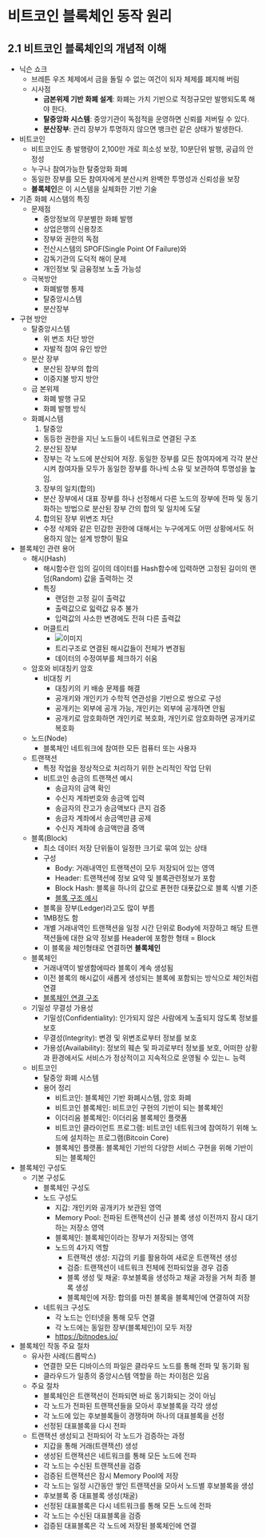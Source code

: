 # 비트코인 블록체인 동작 원리

## 2.1 비트코인 블록체인의 개념적 이해
- 닉슨 쇼크
  - 브레튼 우즈 체제에서 금을 돌릴 수 없는 여건이 되자 체제를 폐지해 버림
  - 시사점
    - **금본위제 기반 화폐 설계**: 화폐는 가치 기반으로 적정규모만 발행되도록 해야 한다.
    - **탈중앙화 시스템**: 중앙기관이 독점적을 운영하면 신뢰를 저버릴 수 있다.
    - **분산장부**: 관리 장부가 투명하지 않으면 뱅크런 같은 상태가 발생한다.
- 비트코인
  - 비트코인도 총 발행량이 2,100만 개로 희소성 보장, 10분단위 발행, 공급의 안정성
  - 누구나 참여가능한 탈중앙화 화폐
  - 동일한 장부를 모든 참여자에게 분산시켜 완벽한 투명성과 신뢰성을 보장
  - **블록체인**은 이 시스템을 실체화한 기반 기술
- 기존 화폐 시스템의 특징
  - 문제점
    - 중앙정보의 무분별한 화폐 발행
    - 상업은행의 신용창조
    - 장부와 권한의 독점
    - 전산시스템의 SPOF(Single Point Of Failure)와
    - 감독기관의 도덕적 해이 문제
    - 개인정보 및 금융정보 노출 가능성
  - 극복방안
    - 화폐발행 통제
    - 탈중앙시스템
    - 분산장부
- 구현 방안
  - 탈중앙시스템
    - 위 변조 차단 방안
    - 자발적 참여 유인 방안
  - 분산 장부
    - 분산된 장부의 합의
    - 이중지불 방지 방안
  - 금 본위제
    - 화폐 발행 규모
    - 화폐 발행 방식
  - 화폐시스템
    1. 탈중앙
      - 동등한 권한을 지닌 노드들이 네트워크로 연결된 구조
    2. 분산된 장부
      - 장부는 각 노드에 분산되어 저장. 동일한 장부를 모든 참여자에게 각각 분산시켜 참여자들 모두가 동일한 장부를 하나씩 소유 및 보관하여 투명성을 높임.
    3. 장부의 일치(합의)
      - 분산 장부에서 대표 장부를 하나 선정해서 다른 노드의 장부에 전파 및 동기화하는 방법으로 분산된 장부 간의 합의 및 일치에 도달 
    4. 합의된 장부 위변조 차단
      - 수정 삭제와 같은 민감한 권한에 대해서는 누구에게도 어떤 상황에서도 허용하지 않는 설계 방향이 필요
- 블록체인 관련 용어
  - 해시(Hash)
    - 해시함수란 임의 길이의 데이터를 Hash함수에 입력하면 고정된 길이의 랜덤(Random) 값을 출력하는 것
    - 특징
      - 랜덤한 고정 길이 출력값
      - 출력값으로 읿력값 유추 불가
      - 입력값의 사소한 변경에도 전혀 다른 출력값
    - 머클트리
      - ![이미지](https://cdn.banksalad.com/entities/etc/1532672338705-pc%20Group%207.png)
      - 트리구조로 연결된 해시값들이 전체가 변경됨
      - 데이터의 수정여부를 체크하기 쉬움
  - 암호와 비대칭키 암호
    - 비대칭 키
      - 대칭키의 키 배송 문제를 해결
      - 공개키와 개인키가 수학적 연관성을 기반으로 쌍으로 구성
      - 공개키는 외부에 공개 가능, 개인키는 외부에 공개하면 안됨
      - 공개키로 암호화하면 개인키로 복호화, 개인키로 암호화하면 공개키로 복호화
  - 노드(Node)
    - 블록체인 네트워크에 참여한 모든 컴퓨터 또는 사용자
  - 트랜잭션
    - 특정 작업을 정상적으로 처리하기 위한 논리적인 작업 단위
    - 비트코인 송금의 트랜잭션 예시
      - 송금자의 금액 확인
      - 수신자 계좌번호와 송금액 입력
      - 송금자의 잔고가 송금액보다 큰지 검증
      - 송금자 계좌에서 송금액만큼 공제
      - 수신자 계좌에 송금액만큼 증액
  - 블록(Block)
    - 최소 데이터 저장 단위들이 일정한 크기로 묶여 있는 상태
    - 구성
      - Body: 거래내역인 트랜잭션이 모두 저장되어 있는 영역
      - Header: 트랜잭션에 정보 요약 및 블록관련정보가 포함
      - Block Hash: 블록을 하나의 값으로 푠현한 대푯값으로 블록 식별 기준
      - [블록 구조 예시](https://miro.medium.com/max/1400/1*0M_FNSM70fKc2LEspDgXpg.png)
    - 블록을 장부(Ledger)라고도 많이 부름
    - 1MB정도 함
    - 개별 거래내역인 트랜잭션을 일정 시간 단위로 Body에 저장하고 해당 트랜잭션들에 대한 요약 정보를 Header에 포함한 형태 = Block
    - 이 블록을 체인형태로 연결하면 **블록체인**
  - 블록체인
    - 거래내역이 발생함에따라 블록이 계속 생성됨
    - 이전 블록의 해시값이 새롭게 생성되는 블록에 포함되는 방식으로 체인처럼 연결
    - [블록체인 연결 구조](https://img1.daumcdn.net/thumb/R800x0/?scode=mtistory2&fname=https%3A%2F%2Ft1.daumcdn.net%2Fcfile%2Ftistory%2F9976403E5A5D524132)
  - 기밀성 무결성 가용성
    - 기밀성(Confidentiality): 인가되지 않은 사람에게 노출되지 않도록 정보를 보호
    - 무결성(Integrity): 변경 및 위변조로부터 정보를 보호
    - 가용성(Availability): 정보의 훼손 및 파괴로부터 정보를 보호, 어떠한 상황과 환경에서도 서비스가 정상적이고 지속적으로 운영될 수 있는ㄴ 능력
  - 비트코인
    - 탈중앙 화폐 시스템
    - 용어 정리
      - 비트코인: 블록체인 기반 화폐시스템, 암호 화폐
      - 비트코인 블록체인: 비트코인 구현의 기반이 되는 블록체인
      - 이더리움 블록체인: 이더리움 블록체인 플랫폼
      - 비트코인 클라이언트 프로그램: 비트코인 네트워크에 참여하기 위해 노드에 설치하는 프로그램(Bitcoin Core)
      - 블록체인 플랫폼: 블록체인 기반의 다양한 서비스 구현을 위해 기반이 되는 블록체인
- 블록체인 구성도
  - 기본 구성도
    - 블록체인 구성도
    - 노드 구성도
      - 지갑: 개인키와 공개키가 보관된 영역
      - Memory Pool: 전파된 트랜잭션이 신규 블록 생성 이전까지 잠시 대기하는 저장소 영역
      - 블록체인: 블록체인이라는 장부가 저장되는 영역
      - 노드의 4가지 역할
        - 트랜잭션 생성: 지갑의 키를 활용하여 새로운 트랜잭션 생성
        - 검증: 트랜잭션이 네트워크 전체에 전파되었을 경우 검증
        - 블록 생성 및 채굴: 후보블록을 생성하고 채굴 과정을 거쳐 최종 블록 생성
        - 블록체인에 저장: 합의를 마친 블록을 블록체인에 연결하여 저장
    - 네트워크 구성도
      - 각 노드는 인터넷을 통해 모두 연결
      - 각 노드에는 동일한 장부(블록체인)이 모두 저장
      - https://bitnodes.io/
- 블록체인 작동 주요 절차
  - 유사한 사례(드롭박스)
    - 연결한 모든 디바이스의 파일은 클라우드 노드를 통해 전파 및 동기화 됨
    - 클라우드가 일종의 중앙시스템 역할을 하는 차이점은 있음
  - 주요 절차
    - 블록체인은 트랜잭션이 전파되면 바로 동기화되는 것이 아님
    - 각 노드가 전파된 트랜잭션들을 모아서 후보블록을 각각 생성
    - 각 노드에 있는 후보블록들이 경쟁하며 하나의 대표블록을 선정
    - 선정된 대표블록을 다시 전파
  - 트랜잭션 생성되고 전파되어 각 노드가 검증하는 과정
    - 지갑을 통해 거래(트랜잭션) 생성
    - 생성된 트랜잭션은 네트워크를 통해 모든 노드에 전파
    - 각 노드는 수신된 트랜잭션을 검증
    - 검증된 트랜잭션은 잠시 Memory Pool에 저장
    - 각 노드는 일정 시간동안 쌓인 트랜잭션을 모아서 노드별 후보블록을 생성
    - 후보블록 중 대표블록 생성(채굴)
    - 선정된 대표블록은 다시 네트워크를 통해 모든 노드에 전파
    - 각 노드는 수신된 대표블록을 검증
    - 검증된 대표블록은 각 노드에 저장된 블록체인에 연결